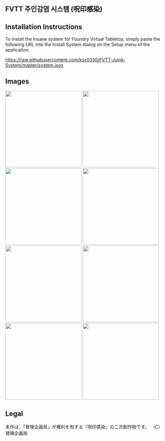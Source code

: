 FVTT 주인감염 시스템 (呪印感染)
-------------------


Installation Instructions
-------------
To install the Insane system for Foundry Virtual Tabletop, simply paste the following URL into the Install System
dialog on the Setup menu of the application.

https://raw.githubusercontent.com/ksx0330/FVTT-Juink-System/master/system.json


Images
------------
<img src="https://github.com/user-attachments/assets/da36c75f-202e-4800-801a-b762eac391a7" width=240>
<img src="https://github.com/user-attachments/assets/0da8d8cf-45e0-41b3-b4d7-9df9b850d189" width=240>
<img src="https://github.com/user-attachments/assets/fff190b8-b8fd-44cd-8597-b0fe15c4da4c" width=240>
<img src="https://github.com/user-attachments/assets/fa142893-ba12-4388-93f7-5057d39d7f1a" width=240>
<img src="https://github.com/user-attachments/assets/acdf5556-b871-457e-82d3-df39e4595958" width=240>
<img src="https://github.com/user-attachments/assets/d634517e-ab71-4f25-9807-d70fba4dece5" width=240>
<img src="https://github.com/user-attachments/assets/b9109177-e9bb-4554-9989-b99e6282cafb" width=240>
<img src="https://github.com/user-attachments/assets/36399ca4-f0ff-4f9b-b8af-411ebc700e93" width=240>

Legal
------------
本作は、「冒険企画局」が権利を有する『呪印感染』の二次創作物です。
（C）冒険企画局
